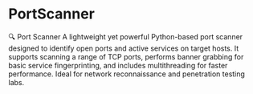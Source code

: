 # PortScanner
🔍 Port Scanner A lightweight yet powerful Python-based port scanner designed to identify open ports and active services on target hosts. It supports scanning a range of TCP ports, performs banner grabbing for basic service fingerprinting, and includes multithreading for faster performance. Ideal for network reconnaissance and penetration testing labs.
